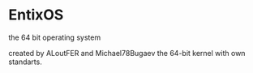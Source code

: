 # EntixOS
the 64 bit operating system

created by ALoutFER and Michael78Bugaev
the 64-bit kernel with own standarts.